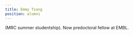 ```yaml
---
title: Emmy Tsang
position: alumni
---
```


(MRC summer studentship). Now predoctoral fellow at EMBL.